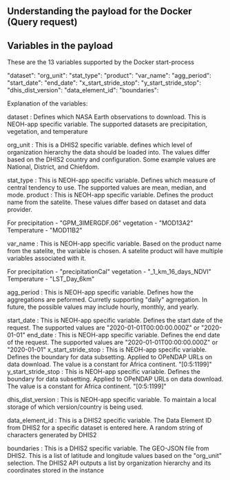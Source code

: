 ## Understanding the payload for the Docker (Query request)


## Variables in the payload

These are the 13 variables supported by the Docker start-process

"dataset": 
"org_unit": 
"stat_type": 
"product": 
"var_name": 
"agg_period": 
"start_date": 
"end_date": 
"x_start_stride_stop":
"y_start_stride_stop": 
"dhis_dist_version": 
"data_element_id":
"boundaries":


Explanation of the variables:

dataset : Defines which NASA Earth observations to download. This is NEOH-app specific variable. 
            The supported datasets are precipitation, vegetation, and temperature


org_unit : This is a DHIS2 specific variable. defines which level of organization hierarchy the data should be loaded into. The values differ based on the DHIS2 country and configuration. Some example values are National, District, and Chiefdom.

stat_type : This is NEOH-app specific variable. Defines which measure of central tendency to use. The supported values are mean, median, and mode.
product : This is NEOH-app specific variable. Defines the product name from the satelite. These values differ based on dataset and data provider. 

For precipitation - "GPM_3IMERGDF.06"
    vegetation - "MOD13A2"
    Temperature - "MOD11B2"

var_name : This is NEOH-app specific variable. Based on the product name from the satelite, the variable is chosen. A satelite product will have multiple variables associated with it.

For precipitation - "precipitationCal"
    vegetation - "_1_km_16_days_NDVI"
    Temperature - "LST_Day_6km"

agg_period : This is NEOH-app specific variable. Defines how the aggregations are peformed. Curretly supporting "daily" agrregation. In future, the possible values may include hourly, monthly, and yearly.

start_date :  This is NEOH-app specific variable. Defines the start date of the request. The supported values are "2020-01-01T00:00:00.000Z" or "2020-01-01"
end_date :  This is NEOH-app specific variable. Defines the end date of the request. The supported values are "2020-01-01T00:00:00.000Z" or "2020-01-01"
x_start_stride_stop :  This is NEOH-app specific variable. Defines the boundary for data subsetting. Applied to OPeNDAP URLs on data download. The value is a constant for Africa continent. "[0:5:1199]"
y_start_stride_stop :  This is NEOH-app specific variable. Defines the boundary for data subsetting. Applied to OPeNDAP URLs on data download. The value is a constant for Africa continent. "[0:5:1199]"

dhis_dist_version :  This is NEOH-app specific variable. To maintain a local storage of which version/country is being used. 

data_element_id : This is a DHIS2 specific variable. The Data Element ID from DHIS2 for a specific dataset is entered here. A random string of characters generated by DHIS2

boundaries : This is a DHIS2 specific variable. The GEO-JSON file from DHIS2. This is a list of latitude and longitude values based on the "org_unit" selection. The DHIS2 API outputs a list by organization hierarchy and its coordinates stored in the instance
